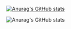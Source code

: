 [![Anurag's GitHub stats](https://github-readme-stats.vercel.app/api?username=DrasticLp)](https://github.com/anuraghazra/github-readme-stats&theme=radical)

![Anurag's GitHub stats](https://github-readme-stats.vercel.app/api?username=anuraghazra&count_private=true&theme=radical)
